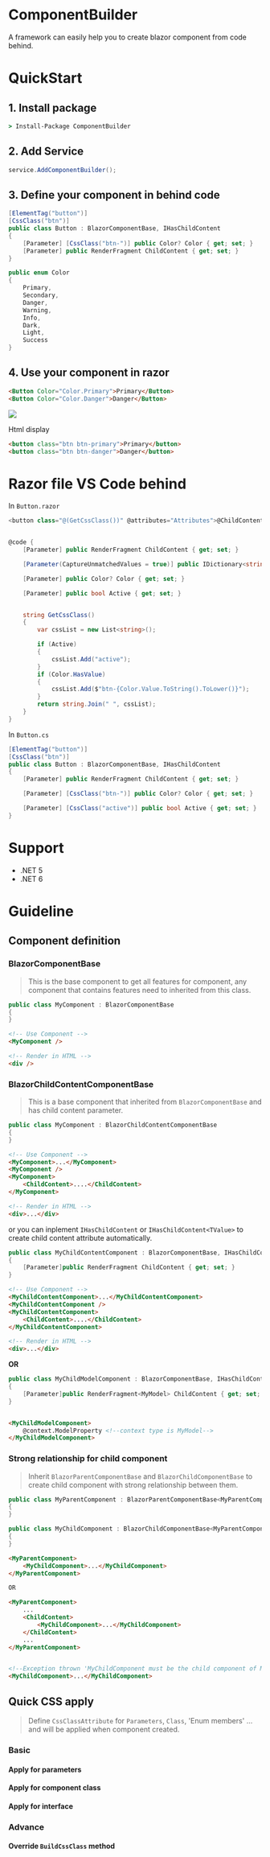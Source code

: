# ComponentBuilder
A framework can easily help you to create blazor component from code behind.

# QuickStart

## 1. Install package
```cmd
> Install-Package ComponentBuilder
```
## 2. Add Service
```cs
service.AddComponentBuilder();
```

## 3. Define your component in behind code
```cs
[ElementTag("button")]
[CssClass("btn")]
public class Button : BlazorComponentBase, IHasChildContent
{
    [Parameter] [CssClass("btn-")] public Color? Color { get; set; }
    [Parameter] public RenderFragment ChildContent { get; set; }
}

public enum Color
{
    Primary,
    Secondary,
    Danger,
    Warning,
    Info,
    Dark,
    Light,
    Success
}
```

## 4. Use your component in razor
```html
<Button Color="Color.Primary">Primary</Button>
<Button Color="Color.Danger">Danger</Button>
```

![](assets\demo1.jpg)

Html display
```html
<button class="btn btn-primary">Primary</button>
<button class="btn btn-danger">Danger</button>
```

# Razor file VS Code behind

In `Button.razor`
```cs
<button class="@(GetCssClass())" @attributes="Attributes">@ChildContent</button>


@code {
    [Parameter] public RenderFragment ChildContent { get; set; }

    [Parameter(CaptureUnmatchedValues = true)] public IDictionary<string, object> Attributes { get; set; }

    [Parameter] public Color? Color { get; set; }

    [Parameter] public bool Active { get; set; }


    string GetCssClass()
    {
        var cssList = new List<string>();

        if (Active)
        {
            cssList.Add("active");
        }
        if (Color.HasValue)
        {
            cssList.Add($"btn-{Color.Value.ToString().ToLower()}");
        }
        return string.Join(" ", cssList);
    }
}
```

In `Button.cs`
```cs
[ElementTag("button")]
[CssClass("btn")]
public class Button : BlazorComponentBase, IHasChildContent
{
    [Parameter] public RenderFragment ChildContent { get; set; }

    [Parameter] [CssClass("btn-")] public Color? Color { get; set; }

    [Parameter] [CssClass("active")] public bool Active { get; set; }
}
```

# Support
* .NET 5
* .NET 6

# Guideline

## Component definition
### BlazorComponentBase
> This is the base component to get all features for component, any component that contains features need to inherited from this class.

```cs
public class MyComponent : BlazorComponentBase
{
}
```
```html
<!-- Use Component -->
<MyComponent />

<!-- Render in HTML -->
<div />
```

### BlazorChildContentComponentBase
> This is a base component that inherited from `BlazorComponentBase` and has child content parameter.

```cs
public class MyComponent : BlazorChildContentComponentBase
{
}
```

```html
<!-- Use Component -->
<MyComponent>...</MyComponent>
<MyComponent />
<MyComponent>
    <ChildContent>....</ChildContent>
</MyComponent>

<!-- Render in HTML -->
<div>...</div>
```

or you can inplement `IHasChildContent` or `IHasChildContent<TValue>` to create child content attribute automatically.

```cs
public class MyChildContentComponent : BlazorComponentBase, IHasChildContent
{
    [Parameter]public RenderFragment ChildContent { get; set; }
}
```
```html
<!-- Use Component -->
<MyChildContentComponent>...</MyChildContentComponent>
<MyChildContentComponent />
<MyChildContentComponent>
    <ChildContent>....</ChildContent>
</MyChildContentComponent>

<!-- Render in HTML -->
<div>...</div>
```
**OR**
```cs
public class MyChildModelComponent : BlazorComponentBase, IHasChildContent<MyModel>
{
    [Parameter]public RenderFragment<MyModel> ChildContent { get; set; }
}
```
```html

<MyChildModelComponent>
    @context.ModelProperty <!--context type is MyModel-->
</MyChildModelComponent>
```

### Strong relationship for child component
> Inherit `BlazorParentComponentBase` and `BlazorChildComponentBase` to create child component with strong relationship between them.

```cs
public class MyParentComponent : BlazorParentComponentBase<MyParentComponent>
{
}

public class MyChildComponent : BlazorChildComponentBase<MyParentComponent>
{
}
```

```html
<MyParentComponent>
    <MyChildComponent>...</MyChildComponent>
</MyParentComponent>

OR

<MyParentComponent>
    ...
    <ChildContent>
        <MyChildComponent>...</MyChildComponent>
    </ChildContent>
    ...
</MyParentComponent>


<!--Exception thrown 'MyChildComponent must be the child component of MyParentCompont' while no parent component for child component-->
<MyChildComponent>...</MyChildComponent>
```

## Quick CSS apply
> Define `CssClassAttribute` for `Parameters`, `Class`, 'Enum members' ... and will be applied when component created.

### Basic
#### Apply for parameters

#### Apply for component class

#### Apply for interface

### Advance
#### Override `BuildCssClass` method